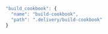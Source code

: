 ```javascript
"build_cookbook": {
  "name": "build-cookbook",
  "path": ".delivery/build-cookbook"
}
```
